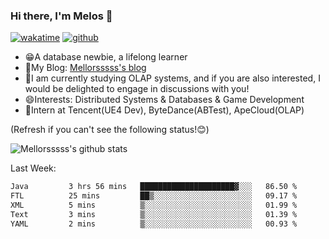 ### Hi there, I'm Melos 👋

[![wakatime](https://wakatime.com/badge/user/cd44d41f-b4b1-4dda-8c5f-910966f6c9d4.svg)](https://wakatime.com/@cd44d41f-b4b1-4dda-8c5f-910966f6c9d4)
[![github](https://img.shields.io/github/followers/Mellorsssss?logo=github&style=plastic)](https://github.com/Mellorsssss?tab=followers)
- 😁A database newbie, a lifelong learner
- 🥺My Blog: [Mellorsssss's blog](https://mellorsssss.com/)
- 🥰I am currently studying OLAP systems, and if you are also interested, I would be delighted to engage in discussions with you!
- 😄Interests: Distributed Systems & Databases & Game Development
- 🤔Intern at Tencent(UE4 Dev), ByteDance(ABTest), ApeCloud(OLAP)

(Refresh if you can't see the following status!😊)

![Mellorsssss's github stats](https://github-readme-stats-mellorsssss.vercel.app/api?username=Mellorsssss&show_icons=true&theme=radical)

<!-- ![Top Langs](https://github-readme-stats.vercel.app/api/top-langs/?username=anuraghazra&hide=javascript,html,typescript,css,glsl) -->

<!--
**Mellorsssss/Mellorsssss** is a ✨ _special_ ✨ repository because its `README.md` (this file) appears on your GitHub profile.

Here are some ideas to get you started:

- 🔭 I’m currently working on ...
- 🌱 I’m currently learning ...
- 👯 I’m looking to collaborate on ...
- 🤔 I’m looking for help with ...
- 💬 Ask me about ...
- 📫 How to reach me: ...
- 😄 Pronouns: ...
- ⚡ Fun fact: ...
-->

Last Week:
<!--START_SECTION:waka-->

```txt
Java         3 hrs 56 mins   █████████████████████▓░░░   86.50 %
FTL          25 mins         ██▒░░░░░░░░░░░░░░░░░░░░░░   09.17 %
XML          5 mins          ▒░░░░░░░░░░░░░░░░░░░░░░░░   01.99 %
Text         3 mins          ▒░░░░░░░░░░░░░░░░░░░░░░░░   01.39 %
YAML         2 mins          ▒░░░░░░░░░░░░░░░░░░░░░░░░   00.93 %
```

<!--END_SECTION:waka-->
